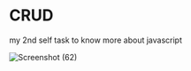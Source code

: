 # CRUD
my 2nd self task to know more about javascript

![Screenshot (62)](https://github.com/zaifaaww/CRUD/assets/158862184/f6e8a63e-0f0a-4ad3-899a-e3fbdb9e6fc3)
